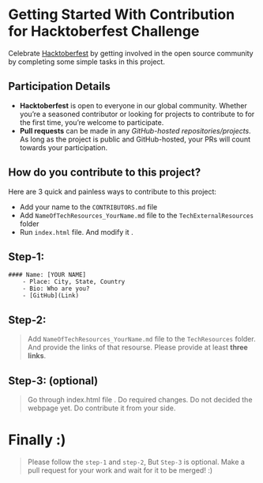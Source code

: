# Getting Started With Contribution for Hacktoberfest Challenge

Celebrate [Hacktoberfest](https://hacktoberfest.digitalocean.com/) by getting involved in the open source community by completing some simple tasks in this project.

## Participation Details
- **Hacktoberfest** is open to everyone in our global community. Whether you’re a seasoned contributor or looking for projects to contribute to for the first time, you’re welcome to participate.
- **Pull requests** can be made in any _GitHub-hosted repositories/projects_. As long as the project is public and GitHub-hosted, your PRs will count towards your participation.

## How do you contribute to this project?

Here are 3 quick and painless ways to contribute to this project:

* Add your name to the `CONTRIBUTORS.md` file
* Add `NameOfTechResources_YourName.md` file to the `TechExternalResources` folder 
* Run `index.html` file. And modify it .
 
 ## Step-1:
    #### Name: [YOUR NAME]
        - Place: City, State, Country
        - Bio: Who are you?
        - [GitHub](Link)
 
## Step-2:
>Add `NameOfTechResources_YourName.md` file to the `TechResources` folder. And provide the links of that resourse. Please provide at least **three links**.

## Step-3: (optional)

>Go through index.html file . Do required changes. Do not decided the webpage yet. Do contribute it from your side. 

# Finally :)

>Please follow the `step-1` and `step-2`, But `Step-3` is optional. Make a pull request for your work and wait for it to be merged! :)
